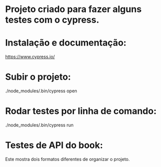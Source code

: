 # Projeto criado para fazer alguns testes com o cypress.

# Instalação e documentação:
https://www.cypress.io/

# Subir o projeto:
./node_modules/.bin/cypress open

# Rodar testes por linha de comando:
./node_modules/.bin/cypress run

# Testes de API do book:
Este mostra dois formatos diferentes de organizar o projeto. 
